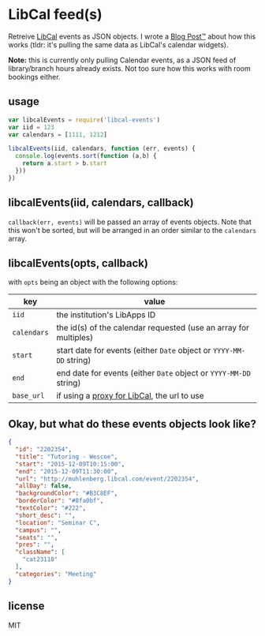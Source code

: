 # LibCal feed(s)

Retreive [LibCal][lc] events as JSON objects. I wrote a [Blog Post™][blarg] about how
this works (tldr: it's pulling the same data as LibCal's calendar widgets).

**Note:** this is currently only pulling Calendar events, as a JSON feed of
library/branch hours already exists. Not too sure how this works with room bookings
either.

## usage

```javascript
var libcalEvents = require('libcal-events')
var iid = 123
var calendars = [1111, 1212]

libcalEvents(iid, calendars, function (err, events) {
  console.log(events.sort(function (a,b) {
    return a.start > b.start
  }))
})
```

## libcalEvents(iid, calendars, callback)

`callback(err, events)` will be passed an array of events objects. Note that this
won't be sorted, but will be arranged in an order similar to the `calendars` array.

## libcalEvents(opts, callback)

with `opts` being an object with the following options:

key         | value
------------|--------
`iid`       | the institution's LibApps ID
`calendars` | the id(s) of the calendar requested (use an array for multiples)
`start`     | start date for events (either `Date` object or `YYYY-MM-DD` string)
`end`       | end date for events (either `Date` object or `YYYY-MM-DD` string)
`base_url`  | if using a [proxy for LibCal][lc-proxy], the url to use

## Okay, but what do these events objects look like?

```json
{
  "id": "2202354",
  "title": "Tutoring - Wescoe",
  "start": "2015-12-09T10:15:00",
  "end": "2015-12-09T11:30:00",
  "url": "http://muhlenberg.libcal.com/event/2202354",
  "allDay": false,
  "backgroundColor": "#B3C8EF",
  "borderColor": "#8fa0bf",
  "textColor": "#222",
  "short_desc": "",
  "location": "Seminar C",
  "campus": "",
  "seats": "",
  "pres": "",
  "className": [
    "cat23118"
  ],
  "categories": "Meeting"
}
```

## license

MIT

[lc]: http://springshare.com/libcal/
[blarg]: http://adam.malantonio.com/blog/2015/11/16/get-yr-libcal-feed-as-json.html
[lc-proxy]: https://github.com/malantonio/php-libcal-proxy
